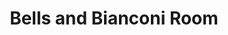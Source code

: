 ---
title: "Bells and Bianconi Room"
address: "Granville Hotel, The Quay, Waterford City Centre, Co. Waterford"
tel: "+353 (0)51 85 5111"
county: "Waterford"
category: "Seafood Restaurants"
type: "Content"
lat: "52.26203536987305"
lng: "-7.108635425567627"
---